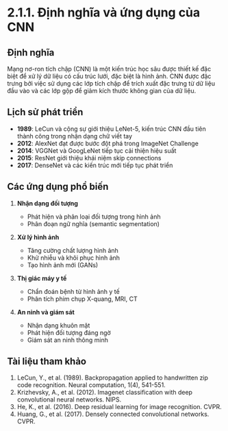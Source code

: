 # 2.1.1. Định nghĩa và ứng dụng của CNN

## Định nghĩa

Mạng nơ-ron tích chập (CNN) là một kiến trúc học sâu được thiết kế đặc biệt để xử lý dữ liệu có cấu trúc lưới, đặc biệt là hình ảnh. CNN được đặc trưng bởi việc sử dụng các lớp tích chập để trích xuất đặc trưng từ dữ liệu đầu vào và các lớp gộp để giảm kích thước không gian của dữ liệu.

## Lịch sử phát triển

- **1989**: LeCun và cộng sự giới thiệu LeNet-5, kiến trúc CNN đầu tiên thành công trong nhận dạng chữ viết tay
- **2012**: AlexNet đạt được bước đột phá trong ImageNet Challenge
- **2014**: VGGNet và GoogLeNet tiếp tục cải thiện hiệu suất
- **2015**: ResNet giới thiệu khái niệm skip connections
- **2017**: DenseNet và các kiến trúc mới tiếp tục phát triển

## Các ứng dụng phổ biến

1. **Nhận dạng đối tượng**
   - Phát hiện và phân loại đối tượng trong hình ảnh
   - Phân đoạn ngữ nghĩa (semantic segmentation)

2. **Xử lý hình ảnh**
   - Tăng cường chất lượng hình ảnh
   - Khử nhiễu và khôi phục hình ảnh
   - Tạo hình ảnh mới (GANs)

3. **Thị giác máy y tế**
   - Chẩn đoán bệnh từ hình ảnh y tế
   - Phân tích phim chụp X-quang, MRI, CT

4. **An ninh và giám sát**
   - Nhận dạng khuôn mặt
   - Phát hiện đối tượng đáng ngờ
   - Giám sát an ninh thông minh

## Tài liệu tham khảo

1. LeCun, Y., et al. (1989). Backpropagation applied to handwritten zip code recognition. Neural computation, 1(4), 541-551.
2. Krizhevsky, A., et al. (2012). Imagenet classification with deep convolutional neural networks. NIPS.
3. He, K., et al. (2016). Deep residual learning for image recognition. CVPR.
4. Huang, G., et al. (2017). Densely connected convolutional networks. CVPR.
